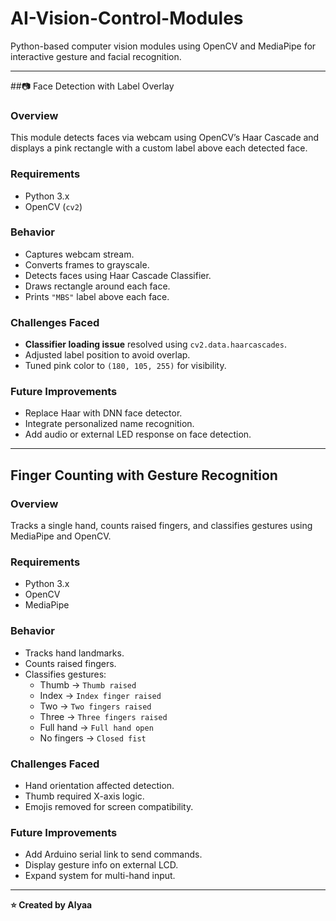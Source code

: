 # AI-Vision-Control-Modules

Python-based computer vision modules using OpenCV and MediaPipe for interactive gesture and facial recognition.

---

##📷 Face Detection with Label Overlay

### Overview
This module detects faces via webcam using OpenCV’s Haar Cascade and displays a pink rectangle with a custom label above each detected face.

### Requirements
- Python 3.x  
- OpenCV (`cv2`)

### Behavior
- Captures webcam stream.
- Converts frames to grayscale.
- Detects faces using Haar Cascade Classifier.
- Draws rectangle around each face.
- Prints `"MBS"` label above each face.

### Challenges Faced
- **Classifier loading issue** resolved using `cv2.data.haarcascades`.
- Adjusted label position to avoid overlap.
- Tuned pink color to `(180, 105, 255)` for visibility.

### Future Improvements
- Replace Haar with DNN face detector.
- Integrate personalized name recognition.
- Add audio or external LED response on face detection.

---


##  Finger Counting with Gesture Recognition

### Overview
Tracks a single hand, counts raised fingers, and classifies gestures using MediaPipe and OpenCV.

### Requirements
- Python 3.x  
- OpenCV  
- MediaPipe

### Behavior
- Tracks hand landmarks.
- Counts raised fingers.
- Classifies gestures:
  - Thumb → `Thumb raised`
  - Index → `Index finger raised`
  - Two → `Two fingers raised`
  - Three → `Three fingers raised`
  - Full hand → `Full hand open`
  - No fingers → `Closed fist`

### Challenges Faced
- Hand orientation affected detection.
- Thumb required X-axis logic.
- Emojis removed for screen compatibility.

### Future Improvements
- Add Arduino serial link to send commands.
- Display gesture info on external LCD.
- Expand system for multi-hand input.

---

**⭐ Created by Alyaa**
